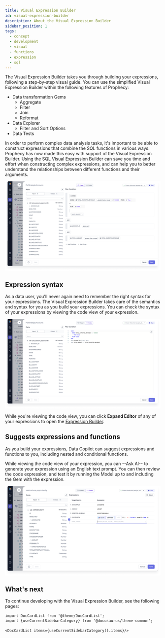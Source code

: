 ```yaml
---
title: Visual Expression Builder
id: visual-expression-builder
description: About the Visual Expression Builder
sidebar_position: 1
tags:
  - concept
  - development
  - visual
  - functions
  - expression
  - sql
---
```


The Visual Expression Builder takes you through building your expressions, following a step-by-step visual guide. You can use the simplified Visual Expression Builder within the following features of Prophecy:

- Data transformation Gems
  - Aggregate
  - Filter
  - Join
  - Reformat
- Data Explorer
  - Filter and Sort Options
- Data Tests

In order to perform complex data analysis tasks, it's important to be able to construct expressions that combine the SQL functions in various ways. Prophecy has now made this easy with support of the Visual Expression Builder. Using the SQL Visual Expression Builder can save you time and effort when constructing complex expressions, and can help you to better understand the relationships between different functions and their arguments.

![Visual Expression Builder](img/visual-expression-builder.png)

## Expression syntax

As a data user, you'll never again need to remember the right syntax for your expressions. The Visual Expression Builder takes care of the semantics and syntax for you as you build your expressions. You can check the syntax of your expressions by viewing the code view of your expression.

![Code Expression Builder](img/code-expression-builder.png)

While you're viewing the code view, you can click **Expand Editor** of any of your expressions to open the [Expression Builder](../../../../Spark/expression-builder.md).

## Suggests expressions and functions

As you build your expressions, Data Copilot can suggest expressions and functions to you, including nested and conditional functions.

While viewing the code view of your expression, you can --Ask AI-- to generate your expression using an English text prompt. You can then review the code expression, and test it by running the Model up to and including the Gem with the expression.

![Ask AI to generate](img/ask-ai-expression.png)

## What's next

To continue developing with the Visual Expression Builder, see the following pages:

```mdx-code-block
import DocCardList from '@theme/DocCardList';
import {useCurrentSidebarCategory} from '@docusaurus/theme-common';

<DocCardList items={useCurrentSidebarCategory().items}/>
```
